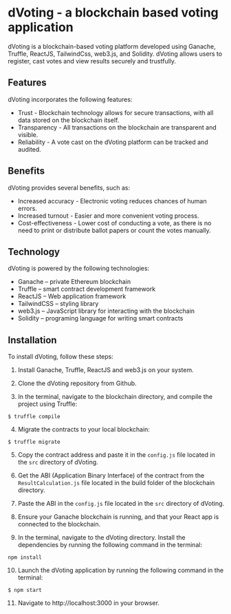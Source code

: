 
# dVoting - a blockchain based voting application

dVoting is a blockchain-based voting platform developed using Ganache, Truffle, ReactJS, TailwindCss, web3.js, and Solidity. dVoting allows users to register, cast votes and view results securely and trustfully.


## Features

dVoting incorporates the following features: 
* Trust - Blockchain technology allows for secure transactions, with all data stored on the blockchain itself.
* Transparency - All transactions on the blockchain are transparent and visible.
* Reliability - A vote cast on the dVoting platform can be tracked and audited.


## Benefits

dVoting provides several benefits, such as:
* Increased accuracy - Electronic voting reduces chances of human errors.
* Increased turnout - Easier and more convenient voting process.
* Cost-effectiveness - Lower cost of conducting a vote, as there is no need to print or distribute ballot papers or count the votes manually.


## Technology

dVoting is powered by the following technologies:
* Ganache – private Ethereum blockchain
* Truffle – smart contract development framework
* ReactJS – Web application framework
* TailwindCSS – styling library
* web3.js – JavaScript library for interacting with the blockchain 
* Solidity – programing language for writing smart contracts


## Installation

To install dVoting, follow these steps:

1. Install Ganache, Truffle, ReactJS and web3.js on your system.

2. Clone the dVoting repository from Github.

3. In the terminal, navigate to the blockchain directory, and compile the project using Truffle:

```$ truffle compile```

4. Migrate the contracts to your local blockchain:

```$ truffle migrate```

5. Copy the contract address and paste it in the `config.js` file located in the `src` directory of dVoting.

6. Get the ABI (Application Binary Interface) of the contract from the `ResultCalculation.js` file located in the build folder of the blockchain directory.

7. Paste the ABI in the `config.js` file located in the `src` directory of dVoting.

8. Ensure your Ganache blockchain is running, and that your React app is connected to the blockchain.

9. In the terminal, navigate to the dVoting directory. Install the dependencies by running the following command in the terminal:

```npm install``` 

10. Launch the dVoting application by running the following command in the terminal:

```$ npm start```

11. Navigate to http://localhost:3000 in your browser.

